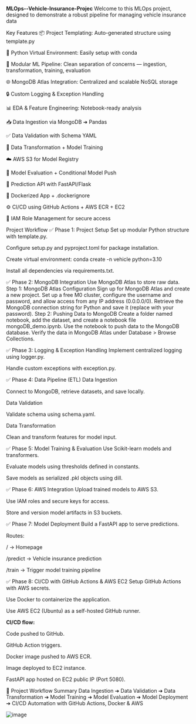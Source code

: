 ****MLOps--Vehicle-Insurance-Projec****
Welcome to this MLOps project, designed to demonstrate a robust pipeline for managing vehicle insurance data

Key Features
📦 Project Templating: Auto-generated structure using template.py

🐍 Python Virtual Environment: Easily setup with conda

🧪 Modular ML Pipeline: Clean separation of concerns — ingestion, transformation, training, evaluation

🌐 MongoDB Atlas Integration: Centralized and scalable NoSQL storage

🔒 Custom Logging & Exception Handling

📊 EDA & Feature Engineering: Notebook-ready analysis

📥 Data Ingestion via MongoDB ➜ Pandas

✅ Data Validation with Schema YAML

🔄 Data Transformation + Model Training

☁️ AWS S3 for Model Registry

🧠 Model Evaluation + Conditional Model Push

🧾 Prediction API with FastAPI/Flask

🐳 Dockerized App + .dockerignore

⚙️ CI/CD using GitHub Actions + AWS ECR + EC2

🔐 IAM Role Management for secure access


Project Workflow
✅ Phase 1: Project Setup
Set up modular Python structure with template.py.

Configure setup.py and pyproject.toml for package installation.

Create virtual environment: conda create -n vehicle python=3.10

Install all dependencies via requirements.txt.

✅ Phase 2: MongoDB Integration
Use MongoDB Atlas to store raw data.
Step 1: MongoDB Atlas Configuration
Sign up for MongoDB Atlas and create a new project.
Set up a free M0 cluster, configure the username and password, and allow access from any IP address (0.0.0.0/0).
Retrieve the MongoDB connection string for Python and save it (replace <password> with your password).
Step 2: Pushing Data to MongoDB
Create a folder named notebook, add the dataset, and create a notebook file mongoDB_demo.ipynb.
Use the notebook to push data to the MongoDB database.
Verify the data in MongoDB Atlas under Database > Browse Collections.

✅ Phase 3: Logging & Exception Handling
Implement centralized logging using logger.py.

Handle custom exceptions with exception.py.

✅ Phase 4: Data Pipeline (ETL)
Data Ingestion

Connect to MongoDB, retrieve datasets, and save locally.

Data Validation

Validate schema using schema.yaml.

Data Transformation

Clean and transform features for model input.

✅ Phase 5: Model Training & Evaluation
Use Scikit-learn models and transformers.

Evaluate models using thresholds defined in constants.

Save models as serialized .pkl objects using dill.

✅ Phase 6: AWS Integration
Upload trained models to AWS S3.

Use IAM roles and secure keys for access.

Store and version model artifacts in S3 buckets.

✅ Phase 7: Model Deployment
Build a FastAPI app to serve predictions.

Routes:

/ → Homepage

/predict → Vehicle insurance prediction

/train → Trigger model training pipeline

✅ Phase 8: CI/CD with GitHub Actions & AWS EC2
Setup GitHub Actions with AWS secrets.

Use Docker to containerize the application.

Use AWS EC2 (Ubuntu) as a self-hosted GitHub runner.

**CI/CD flow:**

Code pushed to GitHub.

GitHub Action triggers.

Docker image pushed to AWS ECR.

Image deployed to EC2 instance.

FastAPI app hosted on EC2 public IP (Port 5080).

🎯 Project Workflow Summary
Data Ingestion ➔ Data Validation ➔ Data Transformation
             ➔ Model Training ➔ Model Evaluation ➔ Model Deployment
             ➔ CI/CD Automation with GitHub Actions, Docker & AWS








![image](https://github.com/user-attachments/assets/faf42480-2166-4acd-a96d-d5eb3ab11e3f)

